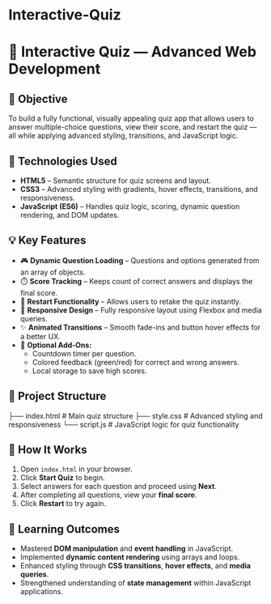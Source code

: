 # Interactive-Quiz


# 🧠 Interactive Quiz  — Advanced Web Development  


## 🎯 Objective  
To build a fully functional, visually appealing quiz app that allows users to answer multiple-choice questions, view their score, and restart the quiz — all while applying advanced styling, transitions, and JavaScript logic.  



## 🧱 Technologies Used  
- **HTML5** – Semantic structure for quiz screens and layout.  
- **CSS3** – Advanced styling with gradients, hover effects, transitions, and responsiveness.  
- **JavaScript (ES6)** – Handles quiz logic, scoring, dynamic question rendering, and DOM updates.  



## 💡 Key Features  
- 🎮 **Dynamic Question Loading** – Questions and options generated from an array of objects.  
- ⏱️ **Score Tracking** – Keeps count of correct answers and displays the final score.  
- 🔁 **Restart Functionality** – Allows users to retake the quiz instantly.  
- 🧩 **Responsive Design** – Fully responsive layout using Flexbox and media queries.  
- ✨ **Animated Transitions** – Smooth fade-ins and button hover effects for a better UX.  
- 💬 **Optional Add-Ons:**  
  - Countdown timer per question.  
  - Colored feedback (green/red) for correct and wrong answers.  
  - Local storage to save high scores.  



## 📂 Project Structure  
├── index.html # Main quiz structure
├── style.css # Advanced styling and responsiveness
└── script.js # JavaScript logic for quiz functionality



## 🚀 How It Works  
1. Open `index.html` in your browser.  
2. Click **Start Quiz** to begin.  
3. Select answers for each question and proceed using **Next**.  
4. After completing all questions, view your **final score**.  
5. Click **Restart** to try again.  



## 🧠 Learning Outcomes  
- Mastered **DOM manipulation** and **event handling** in JavaScript.  
- Implemented **dynamic content rendering** using arrays and loops.  
- Enhanced styling through **CSS transitions**, **hover effects**, and **media queries**.  
- Strengthened understanding of **state management** within JavaScript applications.




